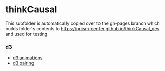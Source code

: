 # thinkCausal

This subfolder is automatically copied over to the gh-pages branch which builds folder's contents to https://priism-center.github.io/thinkCausal_dev and used for testing.

### d3
- [d3 animations](https://priism-center.github.io/thinkCausal_dev/d3/animations)
- [d3 pairing](https://priism-center.github.io/thinkCausal_dev/d3/pairing)
